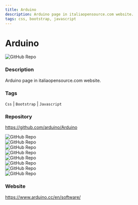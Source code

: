 ```yaml
---
title: Arduino
description: Arduino page in italiaopensource.com website.
tags: css, bootstrap, javascript
---
```

        

# Arduino

![GitHub Repo](https://img.shields.io/static/v1?label=category&message=opensource&color=green)

### Description

Arduino page in italiaopensource.com website.

### Tags

`Css` | `Bootstrap` | `Javascript`

### Repository

https://github.com/arduino/Arduino

![GitHub Repo](https://img.shields.io/github/stars/arduino/Arduino?style=social)<br />![GitHub Repo](https://img.shields.io/github/forks/arduino/Arduino?style=social)<br />![GitHub Repo](https://img.shields.io/github/v/tag/arduino/Arduino?style=social)<br />![GitHub Repo](https://img.shields.io/github/contributors/arduino/Arduino)<br />![GitHub Repo](https://img.shields.io/github/issues-pr/arduino/Arduino)<br />![GitHub Repo](https://img.shields.io/github/issues/arduino/Arduino)<br />![GitHub Repo](https://img.shields.io/github/license/arduino/Arduino)<br />![GitHub Repo](https://img.shields.io/github/last-commit/arduino/Arduino)<br />

### Website

https://www.arduino.cc/en/software/